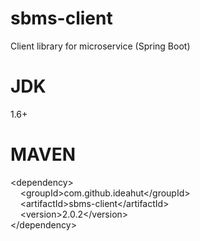 # sbms-client
Client library for microservice (Spring Boot)

# JDK 
1.6+

# MAVEN
&lt;dependency&gt;<br/>
&nbsp;&nbsp;&nbsp;&nbsp;&lt;groupId&gt;com.github.ideahut&lt;/groupId&gt;<br/>
&nbsp;&nbsp;&nbsp;&nbsp;&lt;artifactId&gt;sbms-client&lt;/artifactId&gt;<br/>
&nbsp;&nbsp;&nbsp;&nbsp;&lt;version&gt;2.0.2&lt;/version&gt;<br/>
&lt;/dependency&gt;<br/>
